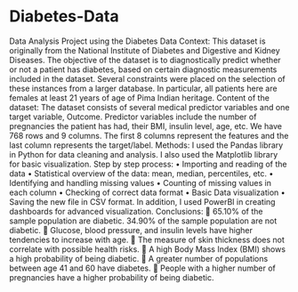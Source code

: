 # Diabetes-Data
Data Analysis Project using the Diabetes Data
Context: This dataset is originally from the National Institute of Diabetes and Digestive and Kidney Diseases. The objective of the dataset is to diagnostically predict whether or not a patient has diabetes, based on certain diagnostic measurements included in the dataset. Several constraints were placed on the selection of these instances from a larger database. In particular, all patients here are females at least 21 years of age of Pima Indian heritage.
Content of the dataset: The dataset consists of several medical predictor variables and one target variable, Outcome. Predictor variables include the number of pregnancies the patient has had, their BMI, insulin level, age, etc.
We have 768 rows and 9 columns. The first 8 columns represent the features and the last column represents the target/label.
Methods: I used the Pandas library in Python for data cleaning and analysis. I also used the Matplotlib library for basic visualization.
Step by step process:
•	Importing and reading of the data
•	Statistical overview of the data: mean, median, percentiles, etc.
•	Identifying and handling missing values
•	Counting of missing values in each column
•	Checking of correct data format
•	Basic Data visualization
•	Saving the new file in CSV format.
In addition, I used PowerBI in creating dashboards for advanced visualization.
Conclusions:
	65.10% of the sample population are diabetic. 34.90% of the sample population are not diabetic.
	Glucose, blood pressure, and insulin levels have higher tendencies to increase with age.
	The measure of skin thickness does not correlate with possible health risks.
	A high Body Mass Index (BMI) shows a high probability of being diabetic.
	A greater number of populations between age 41 and 60 have diabetes.
	People with a higher number of pregnancies have a higher probability of being diabetic.
